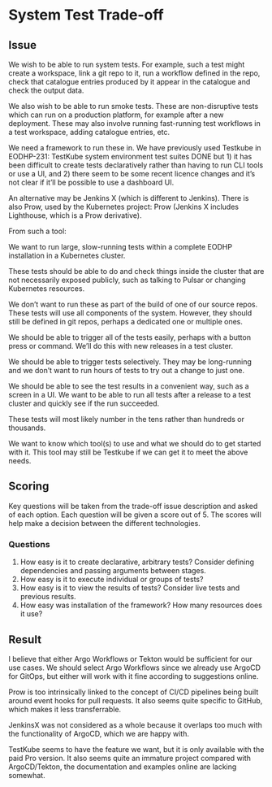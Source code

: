# System Test Trade-off

## Issue

We wish to be able to run system tests. For example, such a test might create a workspace, link a git repo to it, run a workflow defined in the repo, check that catalogue entries produced by it appear in the catalogue and check the output data.

We also wish to be able to run smoke tests. These are non-disruptive tests which can run on a production platform, for example after a new deployment. These may also involve running fast-running test workflows in a test workspace, adding catalogue entries, etc.

We need a framework to run these in. We have previously used Testkube in EODHP-231: TestKube system environment test suites
DONE
but 1) it has been difficult to create tests declaratively rather than having to run CLI tools or use a UI, and 2) there seem to be some recent licence changes and it’s not clear if it’ll be possible to use a dashboard UI.

An alternative may be Jenkins X (which is different to Jenkins). There is also Prow, used by the Kubernetes project: Prow (Jenkins X includes Lighthouse, which is a Prow derivative).

From such a tool:

We want to run large, slow-running tests within a complete EODHP installation in a Kubernetes cluster.

These tests should be able to do and check things inside the cluster that are not necessarily exposed publicly, such as talking to Pulsar or changing Kubernetes resources.

We don’t want to run these as part of the build of one of our source repos. These tests will use all components of the system. However, they should still be defined in git repos, perhaps a dedicated one or multiple ones.

We should be able to trigger all of the tests easily, perhaps with a button press or command. We’ll do this with new releases in a test cluster.

We should be able to trigger tests selectively. They may be long-running and we don’t want to run hours of tests to try out a change to just one.

We should be able to see the test results in a convenient way, such as a screen in a UI. We want to be able to run all tests after a release to a test cluster and quickly see if the run succeeded.

These tests will most likely number in the tens rather than hundreds or thousands.

We want to know which tool(s) to use and what we should do to get started with it. This tool may still be Testkube if we can get it to meet the above needs.

## Scoring

Key questions will be taken from the trade-off issue description and asked of each option. Each question will be given a score out of 5. The scores will help make a decision between the different technologies.

### Questions

1. How easy is it to create declarative, arbitrary tests? Consider defining dependencies and passing arguments between stages.
2. How easy is it to execute individual or groups of tests?
3. How easy is it to view the results of tests? Consider live tests and previous results.
4. How easy was installation of the framework? How many resources does it use?

## Result

I believe that either Argo Workflows or Tekton would be sufficient for our use cases. We should select Argo Workflows since we already use ArgoCD for GitOps, but either will work with it fine according to suggestions online.

Prow is too intrinsically linked to the concept of CI/CD pipelines being built around event hooks for pull requests. It also seems quite specific to GitHub, which makes it less transferrable.

JenkinsX was not considered as a whole because it overlaps too much with the functionality of ArgoCD, which we are happy with.

TestKube seems to have the feature we want, but it is only available with the paid Pro version. It also seems quite an immature project compared with ArgoCD/Tekton, the documentation and examples online are lacking somewhat.
